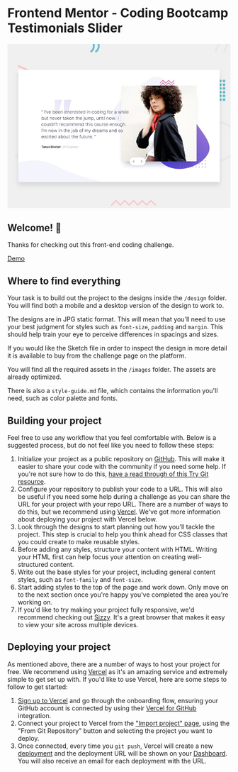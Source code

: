 # Frontend Mentor - Coding Bootcamp Testimonials Slider

![Design preview for the Coding Bootcamp Testimonials Slider coding challenge](./design/desktop-preview.jpg)

## Welcome! 👋

Thanks for checking out this front-end coding challenge.

[Demo](https://coding-bootcamp-testimonials-slider-mocha.vercel.app/)

## Where to find everything

Your task is to build out the project to the designs inside the `/design` folder. You will find both a mobile and a desktop version of the design to work to.

The designs are in JPG static format. This will mean that you'll need to use your best judgment for styles such as `font-size`, `padding` and `margin`. This should help train your eye to perceive differences in spacings and sizes.

If you would like the Sketch file in order to inspect the design in more detail it is available to buy from the challenge page on the platform.

You will find all the required assets in the `/images` folder. The assets are already optimized.

There is also a `style-guide.md` file, which contains the information you'll need, such as color palette and fonts.

## Building your project

Feel free to use any workflow that you feel comfortable with. Below is a suggested process, but do not feel like you need to follow these steps:

1. Initialize your project as a public repository on [GitHub](https://github.com/). This will make it easier to share your code with the community if you need some help. If you're not sure how to do this, [have a read through of this Try Git resource](https://try.github.io/).
2. Configure your repository to publish your code to a URL. This will also be useful if you need some help during a challenge as you can share the URL for your project with your repo URL. There are a number of ways to do this, but we recommend using [Vercel](https://bit.ly/fem-vercel). We've got more information about deploying your project with Vercel below.
3. Look through the designs to start planning out how you'll tackle the project. This step is crucial to help you think ahead for CSS classes that you could create to make reusable styles.
4. Before adding any styles, structure your content with HTML. Writing your HTML first can help focus your attention on creating well-structured content.
5. Write out the base styles for your project, including general content styles, such as `font-family` and `font-size`.
6. Start adding styles to the top of the page and work down. Only move on to the next section once you're happy you've completed the area you're working on.
7. If you'd like to try making your project fully responsive, we'd recommend checking out [Sizzy](https://bit.ly/fm-sizzy). It's a great browser that makes it easy to view your site across multiple devices.

## Deploying your project

As mentioned above, there are a number of ways to host your project for free. We recommend using [Vercel](https://bit.ly/fem-vercel) as it's an amazing service and extremely simple to get set up with. If you'd like to use Vercel, here are some steps to follow to get started:

1. [Sign up to Vercel](https://bit.ly/fem-vercel-signup) and go through the onboarding flow, ensuring your GitHub account is connected by using their [Vercel for GitHub](https://vercel.com/docs/v2/git-integrations/vercel-for-github) integration.
2. Connect your project to Vercel from the ["Import project" page](https://vercel.com/import), using the "From Git Repository" button and selecting the project you want to deploy.
3. Once connected, every time you `git push`, Vercel will create a new [deployment](https://vercel.com/docs/v2/platform/deployments) and the deployment URL will be shown on your [Dashboard](https://vercel.com/dashboard). You will also receive an email for each deployment with the URL.
